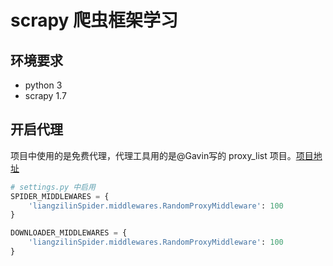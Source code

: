 # scrapy 爬虫框架学习

## 环境要求

* python 3
* scrapy 1.7

## 开启代理

项目中使用的是免费代理，代理工具用的是@Gavin写的 proxy_list 项目。[项目地址](https://github.com/gavin66/proxy_list)

```python
# settings.py 中启用
SPIDER_MIDDLEWARES = {
    'liangzilinSpider.middlewares.RandomProxyMiddleware': 100
}

DOWNLOADER_MIDDLEWARES = {
    'liangzilinSpider.middlewares.RandomProxyMiddleware': 100
}
```
